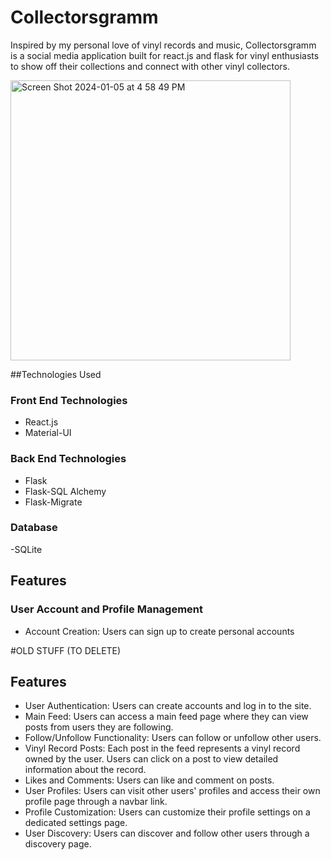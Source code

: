 # Collectorsgramm

Inspired by my personal love of vinyl records and music, Collectorsgramm is a social media application built for react.js and flask for vinyl enthusiasts to show off their collections and connect with other vinyl collectors. 

<img width="448" alt="Screen Shot 2024-01-05 at 4 58 49 PM" src="https://github.com/oladimejitaiwoodusote/Capstone-/assets/79773788/b88dfd7f-fd0f-4f22-a954-b61bc2dce6a3">

##Technologies Used

### Front End Technologies

- React.js
- Material-UI

### Back End Technologies

- Flask
- Flask-SQL Alchemy
- Flask-Migrate

### Database

-SQLite

## Features

### User Account and Profile Management

- Account Creation: Users can sign up to create personal accounts



#OLD STUFF (TO DELETE)
## Features

* User Authentication: Users can create accounts and log in to the site.
* Main Feed: Users can access a main feed page where they can view posts from users they are following.
* Follow/Unfollow Functionality: Users can follow or unfollow other users.
* Vinyl Record Posts: Each post in the feed represents a vinyl record owned by the user. Users can click on a post to view detailed information about the record.
* Likes and Comments: Users can like and comment on posts.
* User Profiles: Users can visit other users' profiles and access their own profile page through a navbar link.
* Profile Customization: Users can customize their profile settings on a dedicated settings page.
* User Discovery: Users can discover and follow other users through a discovery page.

